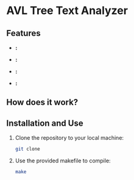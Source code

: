 # AVL Tree Text Analyzer



## Features

- **:** 

- **:** 

- **:** 

- **:** 

## How does it work?


## Installation and Use

1. Clone the repository to your local machine:

   ```bash
   git clone 
   ```

2. Use the provided makefile to compile:

   ```bash
   make
   ```

